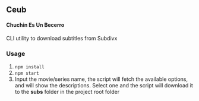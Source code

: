 ## Ceub 

#### Chuchin Es Un Becerro
CLI utility to download subtitles from Subdivx

### Usage
1. `npm install`
2. `npm start`
3. Input the movie/series name, the script will fetch the available options, and will show the descriptions. Select one and the script will download it to the **subs** folder in the project root folder